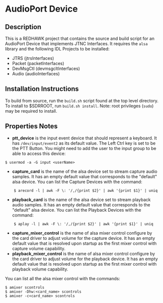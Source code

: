 # AudioPort Device

## Description

This is a REDHAWK project that contains the source and build script for an AudioPort Device that implements JTNC Interfaces. It requires the `alsa` library and the following IDL Projects to be installed:

* JTRS (jtrsInterfaces)
* Packet (packetInterfaces)
* DevMsgCtl (devmsgcltInterfaces)
* Audio (audioInterfaces)

## Installation Instructions

To build from source, run the `build.sh` script found at the top level directory. To install to $SDRROOT, run `build.sh install`. 
Note: root privileges (`sudo`) may be required to install.

## Properties Notes

- **ptt_device** is the input event device that should represent a keyboard. It has `/dev/input/event2` as its default value. The Left Ctrl key is set to be the PTT Button. You might need to add the user to the input group to be able to access this device:
```
$ usermod -a -G input <userName>
```
- **capture_card** is the name of the alsa device set to stream capture audio samples. It has an empty default value that corresponds to the "default" alsa device. You can list the Capture Devices with the command: 
```
	$ arecord -l | awk -F \: '/,/{print $2}' | awk '{print $1}' | uniq
```
- **playback_card** is the name of the alsa device set to stream playback audio samples. It has an empty default value that corresponds to the "default" alsa device. You can list the Playback Devices with the command:
```
	$ aplay -l | awk -F \: '/,/{print $2}' | awk '{print $1}' | uniq
```
- **capture_mixer_control** is the name of alsa mixer control configure by the card driver to adjust volume for the capture device. It has an empty default value that is resolved upon startup as the first mixer control with capture volume capability.
- **playback_mixer_control** is the name of alsa mixer control configure by the card driver to adjust volume for the playback device. It has an empty default value that is resolved upon startup as the first mixer control with playback volume capability.

You can list all the alsa mixer control with the commands:

```
$ amixer scontrols
$ amixer -Dhw:<card_name> scontrols
$ amixer -c<card_name> scontrols
```

